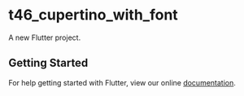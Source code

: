 # t46_cupertino_with_font

A new Flutter project.

## Getting Started

For help getting started with Flutter, view our online
[documentation](http://flutter.io/).
